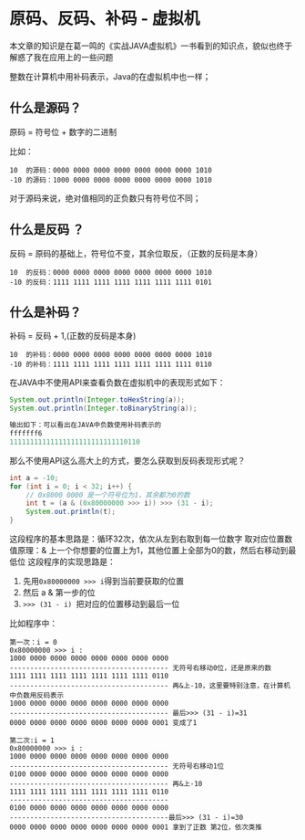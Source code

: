# 原码、反码、补码 - 虚拟机
本文章的知识是在葛一鸣的《实战JAVA虚拟机》一书看到的知识点，貌似也终于解惑了我在应用上的一些问题

整数在计算机中用补码表示，Java的在虚拟机中也一样；

## 什么是源码？

原码 = 符号位 + 数字的二进制

比如：

```
10  的源码：0000 0000 0000 0000 0000 0000 0000 1010
-10 的源码：1000 0000 0000 0000 0000 0000 0000 1010
``` 

对于源码来说，绝对值相同的正负数只有符号位不同；

## 什么是反码 ？

反码 = 原码的基础上，符号位不变，其余位取反，（正数的反码是本身）

```
10  的反码：0000 0000 0000 0000 0000 0000 0000 1010
-10 的反码：1111 1111 1111 1111 1111 1111 1111 0101
```

## 什么是补码？

补码 = 反码 + 1,(正数的反码是本身)

```
10  的补码：0000 0000 0000 0000 0000 0000 0000 1010
-10 的补码：1111 1111 1111 1111 1111 1111 1111 0110
```

在JAVA中不使用API来查看负数在虚拟机中的表现形式如下：

```java
System.out.println(Integer.toHexString(a));
System.out.println(Integer.toBinaryString(a));

输出如下：可以看出在JAVA中负数使用补码表示的
fffffff6
11111111111111111111111111110110
```

那么不使用API这么高大上的方式，要怎么获取到反码表现形式呢？

```java
int a = -10;
for (int i = 0; i < 32; i++) {
    // 0x8000 0000 是一个符号位为1，其余都为0的数
    int t = (a & (0x80000000 >>> i)) >>> (31 - i);
    System.out.println(t);
}
```
这段程序的基本思路是：循环32次，依次从左到右取到每一位数字
取对应位置数值原理：& 上一个你想要的位置上为1，其他位置上全部为0的数，然后右移动到最低位
这段程序的实现思路是：

1. 先用`0x80000000 >>> i`得到当前要获取的位置
2. 然后 a & 第一步的位
3. `>>> (31 - i) `把对应的位置移动到最后一位

比如程序中：

```
第一次：i = 0 
0x80000000 >>> i : 
1000 0000 0000 0000 0000 0000 0000 0000
--------------------------------------- 无符号右移动0位，还是原来的数
1111 1111 1111 1111 1111 1111 1111 0110 
--------------------------------------- 再&上-10，这里要特别注意，在计算机中负数用反码表示
1000 0000 0000 0000 0000 0000 0000 0000
--------------------------------------- 最后>>> (31 - i)=31
0000 0000 0000 0000 0000 0000 0000 0001 变成了1

第二次:i = 1
0x80000000 >>> i : 
1000 0000 0000 0000 0000 0000 0000 0000
--------------------------------------- 无符号右移动1位
0100 0000 0000 0000 0000 0000 0000 0000
--------------------------------------- 再&上-10
1111 1111 1111 1111 1111 1111 1111 0110 
---------------------------------------
0100 0000 0000 0000 0000 0000 0000 0000
---------------------------------------最后>>> (31 - i)=30
0000 0000 0000 0000 0000 0000 0000 0001 拿到了正数 第2位，依次类推
```


 


